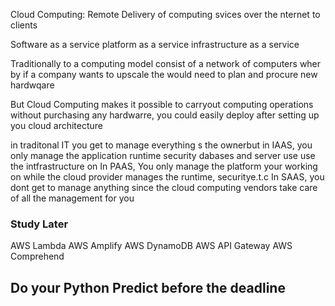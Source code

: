 Cloud Computing: Remote Delivery of computing svices over the nternet to clients

Software as a service
platform as a service
infrastructure as a service

Traditionally to a computing model consist of a network of computers wher by if a company wants to upscale the would need to plan and procure new hardwqare

But Cloud Computing makes it possible to carryout computing operations without purchasing any hardwarre, you could easily deploy after setting up you cloud architecture

in traditonal IT you get to manage everything s the ownerbut
in IAAS, you only manage the application runtime security dabases and server use use the intfrastructure on
In PAAS, You only manage the platform your working on while the cloud provider manages the runtime, securitye.t.c
In SAAS, you dont get to manage anything since the cloud computing vendors take care of all the management for you


### Study Later
AWS Lambda
AWS Amplify
AWS DynamoDB
AWS API Gateway
AWS Comprehend

## Do your Python Predict before the deadline